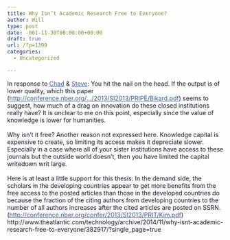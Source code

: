 ```yaml
---
title: Why Isn’t Academic Research Free to Everyone?
author: Will
type: post
date: -001-11-30T00:00:00+00:00
draft: true
url: /?p=1399
categories:
  - Uncategorized

---
```

<div class="UFICommentContent" style="color: #141823;" data-reactid=".3h.1:3:1:$comment10154895596395118_10154895840010118:0.0.$right.0.$left.0.0">
  <span style="color: #141823;" data-reactid=".4j.1:3:1:$comment10154895596395118_10154895840010118:0.0.$right.0.$left.0.0.1:$comment-body.0.$text0:0:$0:0">In response to </span><a class="profileLink" dir="ltr" style="color: #3b5998;" href="https://www.facebook.com/chad.m.reese" target="_blank" data-hovercard="/ajax/hovercard/hovercard.php?id=12916916&extragetparams=%7B%22hc_location%22%3A%22ufi%22%7D" data-reactid=".4j.1:3:1:$comment10154895596395118_10154895840010118:0.0.$right.0.$left.0.0.1:$comment-body.0.$range0:0">Chad</a><span style="color: #141823;" data-reactid=".4j.1:3:1:$comment10154895596395118_10154895840010118:0.0.$right.0.$left.0.0.1:$comment-body.0.$text1:0:$0:0"> & </span><a class="profileLink" dir="ltr" style="color: #3b5998;" href="https://www.facebook.com/s.a.lafleur" target="_blank" data-hovercard="/ajax/hovercard/hovercard.php?id=795415117&extragetparams=%7B%22hc_location%22%3A%22ufi%22%7D" data-reactid=".4j.1:3:1:$comment10154895596395118_10154895840010118:0.0.$right.0.$left.0.0.1:$comment-body.0.$range1:0">Steve</a><span style="color: #141823;" data-reactid=".4j.1:3:1:$comment10154895596395118_10154895840010118:0.0.$right.0.$left.0.0.1:$comment-body.0.$text2:0:$0:0">: You hit the nail on the head. If the output is of lower quality, which this paper (</span><a dir="ltr" style="color: #3b5998;" href="http://conference.nber.org/confer/2013/SI2013/PRIPE/Bikard.pdf" target="_blank" rel="nofollow" data-reactid=".4j.1:3:1:$comment10154895596395118_10154895840010118:0.0.$right.0.$left.0.0.1:$comment-body.0.$range2:0">http://conference.nber.org/&#8230;/2013/SI2013/PRIPE/Bikard.pdf</a><span style="color: #141823;" data-reactid=".4j.1:3:1:$comment10154895596395118_10154895840010118:0.0.$right.0.$left.0.0.1:$comment-body.0.$text3:0:$0:0">) seems to suggest, how much of a drag on innovation do these closed institutions really have? It is unclear to me on this point, especially since the value of knowledge is lower for humanities. </span><br style="color: #141823;" data-reactid=".4j.1:3:1:$comment10154895596395118_10154895840010118:0.0.$right.0.$left.0.0.1:$comment-body.0.$text3:0:$1:0" /><br style="color: #141823;" data-reactid=".4j.1:3:1:$comment10154895596395118_10154895840010118:0.0.$right.0.$left.0.0.1:$comment-body.0.$text3:0:$3:0" /><span style="color: #141823;" data-reactid=".4j.1:3:1:$comment10154895596395118_10154895840010118:0.0.$right.0.$left.0.0.1:$comment-body.0.$text3:0:$4:0">Why isn&#8217;t it free? Another reason not expressed here. Knowledge capital is expensive to create, so limiting its access makes it depreciate slower. Especially in a case where all of your sister institutions have access to these journals but the outside world doesn&#8217;t, then you have limited the capital writedown writ large. </span><br style="color: #141823;" data-reactid=".4j.1:3:1:$comment10154895596395118_10154895840010118:0.0.$right.0.$left.0.0.1:$comment-body.0.$text3:0:$5:0" /><br style="color: #141823;" data-reactid=".4j.1:3:1:$comment10154895596395118_10154895840010118:0.0.$right.0.$left.0.0.1:$comment-body.0.$text3:0:$7:0" /><span style="color: #141823;" data-reactid=".4j.1:3:1:$comment10154895596395118_10154895840010118:0.0.$right.0.$left.0.0.1:$comment-body.0.$text3:0:$8:0">Here is at least a little support for this thesis: In the demand side, the scholars in the developing countries appear to get more benefits from the free access to the posted articles than those in the developed countries do because the fraction of the citing authors from developing countries to the number of all authors increases after the cited articles are posted on SSRN. (</span><a dir="ltr" style="color: #3b5998;" href="http://conference.nber.org/confer/2013/SI2013/PRIT/Kim.pdf" target="_blank" rel="nofollow" data-reactid=".4j.1:3:1:$comment10154895596395118_10154895840010118:0.0.$right.0.$left.0.0.1:$comment-body.0.$range3:0">http://conference.nber.org/confer/2013/SI2013/PRIT/Kim.pdf</a><span style="color: #141823;" data-reactid=".4j.1:3:1:$comment10154895596395118_10154895840010118:0.0.$right.0.$left.0.0.1:$comment-body.0.$end:0:$0:0">) </span>
</div>

<div class="UFICommentContent" style="color: #141823;" data-reactid=".3h.1:3:1:$comment10154895596395118_10154895840010118:0.0.$right.0.$left.0.0">
</div>

<div class="UFICommentContent" style="color: #141823;" data-reactid=".3h.1:3:1:$comment10154895596395118_10154895840010118:0.0.$right.0.$left.0.0">
</div>

<div class="UFICommentContent" style="color: #141823;" data-reactid=".3h.1:3:1:$comment10154895596395118_10154895840010118:0.0.$right.0.$left.0.0">
</div>

<div class="UFICommentContent" style="color: #141823;" data-reactid=".3h.1:3:1:$comment10154895596395118_10154895840010118:0.0.$right.0.$left.0.0">
  http://www.theatlantic.com/technology/archive/2014/11/why-isnt-academic-research-free-to-everyone/382917/?single_page=true
</div>